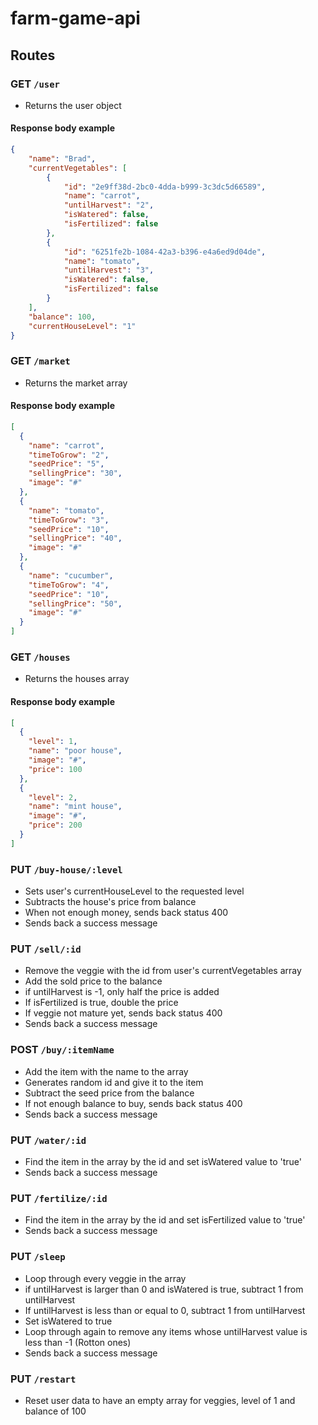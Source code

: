 # farm-game-api

## Routes

### GET `/user`
- Returns the user object
#### Response body example
```json
{
    "name": "Brad",
    "currentVegetables": [
        {
            "id": "2e9ff38d-2bc0-4dda-b999-3c3dc5d66589",
            "name": "carrot",
            "untilHarvest": "2",
            "isWatered": false,
            "isFertilized": false
        },
        {
            "id": "6251fe2b-1084-42a3-b396-e4a6ed9d04de",
            "name": "tomato",
            "untilHarvest": "3",
            "isWatered": false,
            "isFertilized": false
        }
    ],
    "balance": 100,
    "currentHouseLevel": "1"
}
```

### GET `/market`
- Returns the market array
#### Response body example
```json
[
  {
    "name": "carrot",
    "timeToGrow": "2",
    "seedPrice": "5",
    "sellingPrice": "30",
    "image": "#"
  },
  {
    "name": "tomato",
    "timeToGrow": "3",
    "seedPrice": "10",
    "sellingPrice": "40",
    "image": "#"
  },
  {
    "name": "cucumber",
    "timeToGrow": "4",
    "seedPrice": "10",
    "sellingPrice": "50",
    "image": "#"
  }
]
```

### GET `/houses`
- Returns the houses array
#### Response body example
```json
[
  {
    "level": 1,
    "name": "poor house",
    "image": "#",
    "price": 100
  },
  {
    "level": 2,
    "name": "mint house",
    "image": "#",
    "price": 200
  }
]
```

### PUT `/buy-house/:level`
- Sets user's currentHouseLevel to the requested level
- Subtracts the house's price from balance
- When not enough money, sends back status 400
- Sends back a success message

### PUT `/sell/:id`
- Remove the veggie with the id from user's currentVegetables array
- Add the sold price to the balance
- if untilHarvest is -1, only half the price is added
- If isFertilized is true, double the price
- If veggie not mature yet, sends back status 400
- Sends back a success message

### POST `/buy/:itemName`
- Add the item with the name to the array
- Generates random id and give it to the item
- Subtract the seed price from the balance
- If not enough balance to buy, sends back status 400
- Sends back a success message

### PUT `/water/:id`
- Find the item in the array by the id and set isWatered value to 'true'
- Sends back a success message

### PUT `/fertilize/:id`
- Find the item in the array by the id and set isFertilized value to 'true'
- Sends back a success message

### PUT `/sleep`
- Loop through every veggie in the array
- if untilHarvest is larger than 0 and isWatered is true, subtract 1 from untilHarvest
- If untilHarvest is less than or equal to 0, subtract 1 from untilHarvest
- Set isWatered to true
- Loop through again to remove any items whose untilHarvest value is less than -1 (Rotton ones)
- Sends back a success message

### PUT `/restart`
- Reset user data to have an empty array for veggies, level of 1 and balance of 100
